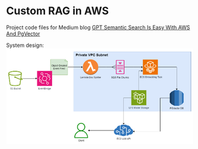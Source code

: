 # Custom RAG in AWS

Project code files for Medium blog [GPT Semantic Search Is Easy With AWS And PgVector](https://google.com)

System design:
![System design](architecture.png)